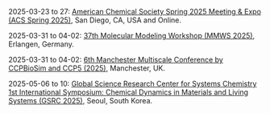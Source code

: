 2025-03-23 to 27: [American Chemical Society Spring 2025 Meeting & Expo (ACS Spring 2025)](https://www.acs.org/meetings/acs-meetings/spring.html "Covers chemistry advancements, focusing on chemical synthesis, catalysis, and analytical chemistry. Topics include green chemistry, medicinal chemistry, and materials science, with applications in energy, health, and environmental sustainability, emphasizing interdisciplinary research."), San Diego, CA, USA and Online.

2025-03-31 to 04-02: [37th Molecular Modeling Workshop (MMWS 2025)](https://mmws2025.mgms-ds.de "MMWS 2025 focuses on molecular modeling, covering molecular dynamics, quantum chemistry, and force field development. Topics include protein-ligand interactions, molecular docking, and applications in drug design and materials science, emphasizing computational tools for molecular simulations."), Erlangen, Germany.

2025-03-31 to 04-02: [6th Manchester Multiscale Conference by CCPBioSim and CCP5 (2025)](https://ccpbiosim.ac.uk/multiscale2025 "This conference explores multiscale modeling, focusing on computational methods for biomolecular and materials systems. Topics include coarse-graining, hybrid quantum-classical simulations, and fluid dynamics, with applications in biophysics, drug discovery, and soft matter, emphasizing integrative simulation techniques."), Manchester, UK.

2025-05-06 to 10: [Global Science Research Center for Systems Chemistry 1st International Symposium: Chemical Dynamics in Materials and Living Systems (GSRC 2025)](https://cdml.cau.ac.kr "GSRC 2025 focuses on chemical dynamics in materials and living systems, covering reaction kinetics, molecular dynamics, and systems chemistry. Topics include self-assembly, biomolecular interactions, and applications in synthetic biology and materials design, emphasizing computational and experimental approaches."), Seoul, South Korea.

